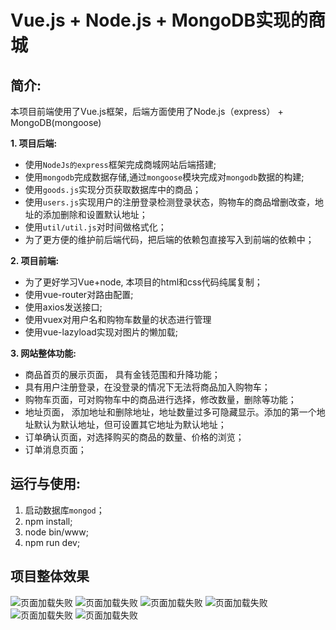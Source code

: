 # Vue.js + Node.js + MongoDB实现的商城

简介:
---------------
本项目前端使用了Vue.js框架，后端方面使用了Node.js（express） + MongoDB(mongoose)

**1. 项目后端:**
  * 使用`NodeJs的express`框架完成商城网站后端搭建;
  * 使用`mongodb`完成数据存储,通过`mongoose`模块完成对`mongodb`数据的构建;
  * 使用`goods.js`实现分页获取数据库中的商品；
  * 使用`users.js`实现用户的注册登录检测登录状态，购物车的商品增删改查，地址的添加删除和设置默认地址；
  * 使用`util/util.js`对时间做格式化；
  * 为了更方便的维护前后端代码，把后端的依赖包直接写入到前端的依赖中；
  
  
**2. 项目前端:**
  * 为了更好学习Vue+node, 本项目的html和css代码纯属复制；
  * 使用vue-router对路由配置;
  * 使用axios发送接口;
  * 使用vuex对用户名和购物车数量的状态进行管理
  * 使用vue-lazyload实现对图片的懒加载;
  
**3. 网站整体功能:**
  * 商品首页的展示页面， 具有金钱范围和升降功能；
  * 具有用户注册登录，在没登录的情况下无法将商品加入购物车；
  * 购物车页面，可对购物车中的商品进行选择，修改数量，删除等功能；
  * 地址页面， 添加地址和删除地址，地址数量过多可隐藏显示。添加的第一个地址默认为默认地址，但可设置其它地址为默认地址；
  * 订单确认页面，对选择购买的商品的数量、价格的浏览；
  * 订单消息页面；

**运行与使用:**
  ----
  1. 启动数据库`mongod`；
  2. npm install;
  3. node bin/www; 
  4. npm run dev;


项目整体效果
-------

![页面加载失败](https://github.com/z-z-w/VueMall/blob/master/resource/1.png)
![页面加载失败](https://github.com/z-z-w/VueMall/blob/master/resource/2.png)
![页面加载失败](https://github.com/z-z-w/VueMall/blob/master/resource/3.png)
![页面加载失败](https://github.com/z-z-w/VueMall/blob/master/resource/4.png)
![页面加载失败](https://github.com/z-z-w/VueMall/blob/master/resource/5.png)
![页面加载失败](https://github.com/z-z-w/VueMall/blob/master/resource/6.png)


    
